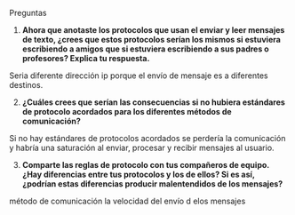 Preguntas 
1.	**Ahora que anotaste los protocolos que usan el enviar y leer mensajes de texto, ¿crees que estos protocolos serían los mismos si estuviera escribiendo a amigos que si estuviera escribiendo a sus padres o profesores? Explica tu respuesta.** 

 Seria diferente dirección ip porque el envío de mensaje es a diferentes destinos.
 
2.	**¿Cuáles crees que serían las consecuencias si no hubiera estándares de protocolo acordados para los diferentes métodos de comunicación?**
   

 Si no hay estándares de protocolos acordados se perdería la comunicación y habría una saturación al enviar, procesar y recibir mensajes al usuario.
 
3.	**Comparte las reglas de protocolo con tus compañeros de equipo. ¿Hay diferencias entre tus protocolos y los de ellos? Si es así, ¿podrían estas diferencias producir malentendidos de los mensajes?**

método de comunicación 
la velocidad del envío d elos mensajes 



 
